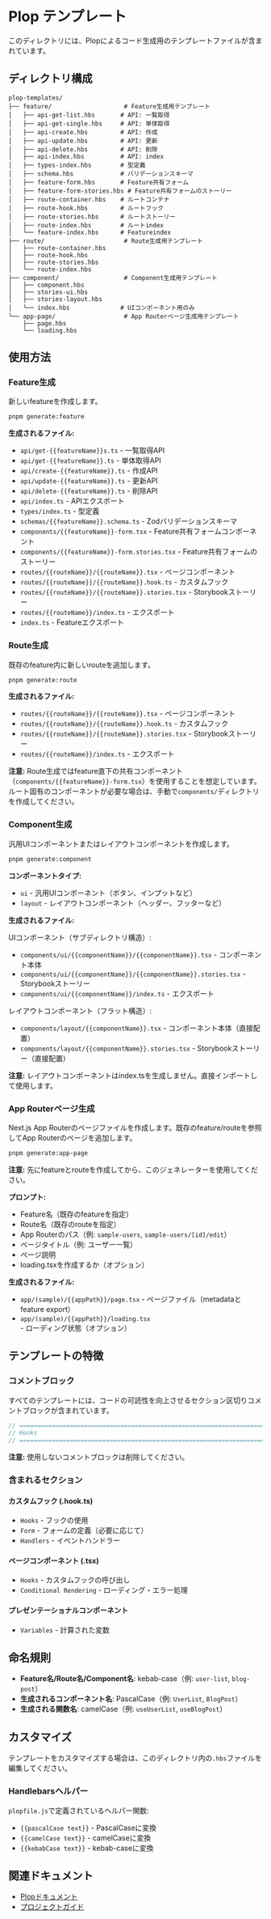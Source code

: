 # Plop テンプレート

このディレクトリには、Plopによるコード生成用のテンプレートファイルが含まれています。

## ディレクトリ構成

```
plop-templates/
├── feature/                    # Feature生成用テンプレート
│   ├── api-get-list.hbs       # API: 一覧取得
│   ├── api-get-single.hbs     # API: 単体取得
│   ├── api-create.hbs         # API: 作成
│   ├── api-update.hbs         # API: 更新
│   ├── api-delete.hbs         # API: 削除
│   ├── api-index.hbs          # API: index
│   ├── types-index.hbs        # 型定義
│   ├── schema.hbs             # バリデーションスキーマ
│   ├── feature-form.hbs       # Feature共有フォーム
│   ├── feature-form-stories.hbs # Feature共有フォームのストーリー
│   ├── route-container.hbs    # ルートコンテナ
│   ├── route-hook.hbs         # ルートフック
│   ├── route-stories.hbs      # ルートストーリー
│   ├── route-index.hbs        # ルートindex
│   └── feature-index.hbs      # Featureindex
├── route/                      # Route生成用テンプレート
│   ├── route-container.hbs
│   ├── route-hook.hbs
│   ├── route-stories.hbs
│   └── route-index.hbs
├── component/                  # Component生成用テンプレート
│   ├── component.hbs
│   ├── stories-ui.hbs
│   ├── stories-layout.hbs
│   └── index.hbs              # UIコンポーネント用のみ
└── app-page/                   # App Routerページ生成用テンプレート
    ├── page.hbs
    └── loading.hbs
```

## 使用方法

### Feature生成

新しいfeatureを作成します。

```bash
pnpm generate:feature
```

**生成されるファイル:**
- `api/get-{{featureName}}s.ts` - 一覧取得API
- `api/get-{{featureName}}.ts` - 単体取得API
- `api/create-{{featureName}}.ts` - 作成API
- `api/update-{{featureName}}.ts` - 更新API
- `api/delete-{{featureName}}.ts` - 削除API
- `api/index.ts` - APIエクスポート
- `types/index.ts` - 型定義
- `schemas/{{featureName}}.schema.ts` - Zodバリデーションスキーマ
- `components/{{featureName}}-form.tsx` - Feature共有フォームコンポーネント
- `components/{{featureName}}-form.stories.tsx` - Feature共有フォームのストーリー
- `routes/{{routeName}}/{{routeName}}.tsx` - ページコンポーネント
- `routes/{{routeName}}/{{routeName}}.hook.ts` - カスタムフック
- `routes/{{routeName}}/{{routeName}}.stories.tsx` - Storybookストーリー
- `routes/{{routeName}}/index.ts` - エクスポート
- `index.ts` - Featureエクスポート

### Route生成

既存のfeature内に新しいrouteを追加します。

```bash
pnpm generate:route
```

**生成されるファイル:**
- `routes/{{routeName}}/{{routeName}}.tsx` - ページコンポーネント
- `routes/{{routeName}}/{{routeName}}.hook.ts` - カスタムフック
- `routes/{{routeName}}/{{routeName}}.stories.tsx` - Storybookストーリー
- `routes/{{routeName}}/index.ts` - エクスポート

**注意:** Route生成ではfeature直下の共有コンポーネント（`components/{{featureName}}-form.tsx`）を使用することを想定しています。ルート固有のコンポーネントが必要な場合は、手動で`components/`ディレクトリを作成してください。

### Component生成

汎用UIコンポーネントまたはレイアウトコンポーネントを作成します。

```bash
pnpm generate:component
```

**コンポーネントタイプ:**
- `ui` - 汎用UIコンポーネント（ボタン、インプットなど）
- `layout` - レイアウトコンポーネント（ヘッダー、フッターなど）

**生成されるファイル:**

UIコンポーネント（サブディレクトリ構造）:
- `components/ui/{{componentName}}/{{componentName}}.tsx` - コンポーネント本体
- `components/ui/{{componentName}}/{{componentName}}.stories.tsx` - Storybookストーリー
- `components/ui/{{componentName}}/index.ts` - エクスポート

レイアウトコンポーネント（フラット構造）:
- `components/layout/{{componentName}}.tsx` - コンポーネント本体（直接配置）
- `components/layout/{{componentName}}.stories.tsx` - Storybookストーリー（直接配置）

**注意:** レイアウトコンポーネントはindex.tsを生成しません。直接インポートして使用します。

### App Routerページ生成

Next.js App Routerのページファイルを作成します。既存のfeature/routeを参照してApp Routerのページを追加します。

```bash
pnpm generate:app-page
```

**注意:** 先にfeatureとrouteを作成してから、このジェネレーターを使用してください。

**プロンプト:**
- Feature名（既存のfeatureを指定）
- Route名（既存のrouteを指定）
- App Routerのパス（例: `sample-users`, `sample-users/[id]/edit`）
- ページタイトル（例: ユーザー一覧）
- ページ説明
- loading.tsxを作成するか（オプション）

**生成されるファイル:**
- `app/(sample)/{{appPath}}/page.tsx` - ページファイル（metadataとfeature export）
- `app/(sample)/{{appPath}}/loading.tsx` - ローディング状態（オプション）

## テンプレートの特徴

### コメントブロック

すべてのテンプレートには、コードの可読性を向上させるセクション区切りコメントブロックが含まれています。

```typescript
// ================================================================================
// Hooks
// ================================================================================
```

**注意:** 使用しないコメントブロックは削除してください。

### 含まれるセクション

#### カスタムフック (.hook.ts)
- `Hooks` - フックの使用
- `Form` - フォームの定義（必要に応じて）
- `Handlers` - イベントハンドラー

#### ページコンポーネント (.tsx)
- `Hooks` - カスタムフックの呼び出し
- `Conditional Rendering` - ローディング・エラー処理

#### プレゼンテーショナルコンポーネント
- `Variables` - 計算された変数

## 命名規則

- **Feature名/Route名/Component名**: kebab-case（例: `user-list`, `blog-post`）
- **生成されるコンポーネント名**: PascalCase（例: `UserList`, `BlogPost`）
- **生成される関数名**: camelCase（例: `useUserList`, `useBlogPost`）

## カスタマイズ

テンプレートをカスタマイズする場合は、このディレクトリ内の`.hbs`ファイルを編集してください。

### Handlebarsヘルパー

`plopfile.js`で定義されているヘルパー関数:

- `{{pascalCase text}}` - PascalCaseに変換
- `{{camelCase text}}` - camelCaseに変換
- `{{kebabCase text}}` - kebab-caseに変換

## 関連ドキュメント

- [Plopドキュメント](https://plopjs.com/)
- [プロジェクトガイド](../docs/06-guides/01-create-component.md)
